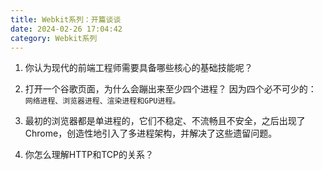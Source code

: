 ```yaml
---
title: Webkit系列：开篇谈谈
date: 2024-02-26 17:04:42
category: Webkit系列
---
```


1. 你认为现代的前端工程师需要具备哪些核心的基础技能呢？

2. 打开一个谷歌页面，为什么会蹦出来至少四个进程？
因为四个必不可少的： `网络进程、浏览器进程、渲染进程和GPU进程。`

3. 最初的浏览器都是单进程的，它们不稳定、不流畅且不安全，之后出现了Chrome，创造性地引入了多进程架构，并解决了这些遗留问题。

4. 你怎么理解HTTP和TCP的关系？
